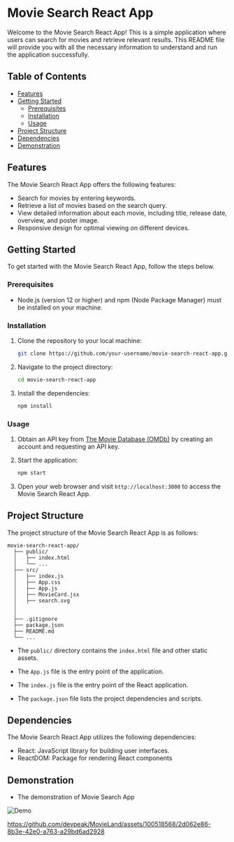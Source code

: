 # Movie Search React App

Welcome to the Movie Search React App! This is a simple application where users can search for movies and retrieve relevant results. This README file will provide you with all the necessary information to understand and run the application successfully.

## Table of Contents

- [Features](#features)
- [Getting Started](#getting-started)
  - [Prerequisites](#prerequisites)
  - [Installation](#installation)
  - [Usage](#usage)
- [Project Structure](#project-structure)
- [Dependencies](#dependencies)
- [Demonstration](#demonstration)

## Features

The Movie Search React App offers the following features:

- Search for movies by entering keywords.
- Retrieve a list of movies based on the search query.
- View detailed information about each movie, including title, release date, overview, and poster image.
- Responsive design for optimal viewing on different devices.

## Getting Started

To get started with the Movie Search React App, follow the steps below.

### Prerequisites

- Node.js (version 12 or higher) and npm (Node Package Manager) must be installed on your machine.

### Installation

1. Clone the repository to your local machine:

   ```bash
   git clone https://github.com/your-username/movie-search-react-app.git](https://github.com/devpeak/MovieLand.git)
   ```

2. Navigate to the project directory:

   ```bash
   cd movie-search-react-app
   ```

3. Install the dependencies:

   ```bash
   npm install
   ```

### Usage

1. Obtain an API key from [The Movie Database (OMDb)](https://www.omdbapi.com/) by creating an account and requesting an API key.

2. Start the application:

   ```bash
   npm start
   ```

5. Open your web browser and visit `http://localhost:3000` to access the Movie Search React App.

## Project Structure

The project structure of the Movie Search React App is as follows:

```
movie-search-react-app/
  ├── public/
  │   ├── index.html
  │   └── ...
  ├── src/
  │   ├── index.js
  │   ├── App.css
  │   ├── App.js
  │   ├── MovieCard.jsx    
  │   ├── search.svg
  │
  │
  ├── .gitignore
  ├── package.json
  ├── README.md
  └── ...
```

- The `public/` directory contains the `index.html` file and other static assets.
- The `App.js` file is the entry point of the application.
- The `index.js` file is the entry point of the React application.

- The `package.json` file lists the project dependencies and scripts.

## Dependencies

The Movie Search React App utilizes the following dependencies:

- React: JavaScript library for building user interfaces.
- ReactDOM: Package for rendering React components

## Demonstration

- The demonstration of Movie Search App

![Demo](https://github.com/devpeak/MovieLand/assets/100518568/d57c000a-746f-4646-912e-4b1b8d1b3307)


https://github.com/devpeak/MovieLand/assets/100518568/2d062e86-8b3e-42e0-a763-a29bd6ad2928

